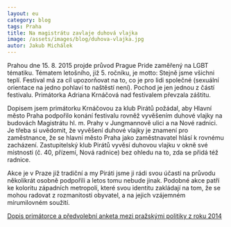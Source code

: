 ```yaml
---
layout: eu
category: blog
tags: Praha
title: Na magistrátu zavlaje duhová vlajka
image: /assets/images/blog/duhova-vlajka.jpg
autor: Jakub Michálek
---
```


Prahou dne 15. 8. 2015 projde průvod Prague Pride zaměřený na LGBT tématiku. Tématem letošního, již 5. ročníku, je motto: Stejně jsme všichni teplí. Festival má za cíl upozorňovat na to, co je pro lidi společné (sexuální orientace na jedno pohlaví to naštěstí není). Pochod je jen jednou z částí festivalu. Primátorka Adriana Krnáčová nad festivalem převzala záštitu. 

Dopisem jsem primátorku Krnáčovou za klub Pirátů požádal, aby Hlavní město Praha podpořilo konání festivalu rovněž vyvěšením duhové vlajky na budovách Magistrátu hl. m. Prahy v Jungmannově ulici a na Nové radnici. Je třeba si uvědomit, že vyvěšení duhové vlajky je znamení pro zaměstnance, že se hlavní město Praha jako zaměstnavatel hlásí k rovnému zacházení. Zastupitelský klub Pirátů vyvěsí duhovou vlajku v okně své místnosti (č. 40, přízemí, Nová radnice) bez ohledu na to, zda se přidá též radnice.

Akce je v Praze již tradiční a my Piráti jsme ji rádi svou účastí na průvodu několikrát osobně podpořili a letos tomu nebude jinak. Podobné akce patří ke koloritu západních metropolí, které svou identitu zakládají na tom, že se mohou radovat z rozmanitosti obyvatel, a na jejich vzájemném mírumilovném soužití. 

[Dopis primátorce a předvolební anketa mezi pražskými politiky z roku 2014](https://github.com/pirati-cz/KlubPraha/tree/master/spisy/2015/93-vlajka-queer/1-podnet)
